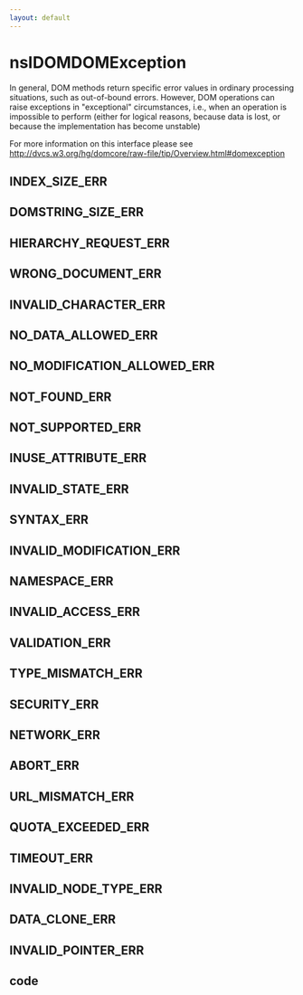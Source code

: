 ```yaml
---
layout: default
---
```


# nsIDOMDOMException #

In general, DOM methods return specific error values in ordinary
processing situations, such as out-of-bound errors.
However, DOM operations can raise exceptions in "exceptional"
circumstances, i.e., when an operation is impossible to perform
(either for logical reasons, because data is lost, or because the
implementation has become unstable)

For more information on this interface please see
http://dvcs.w3.org/hg/domcore/raw-file/tip/Overview.html#domexception


## INDEX_SIZE_ERR ##

## DOMSTRING_SIZE_ERR ##

## HIERARCHY_REQUEST_ERR ##

## WRONG_DOCUMENT_ERR ##

## INVALID_CHARACTER_ERR ##

## NO_DATA_ALLOWED_ERR ##

## NO_MODIFICATION_ALLOWED_ERR ##

## NOT_FOUND_ERR ##

## NOT_SUPPORTED_ERR ##

## INUSE_ATTRIBUTE_ERR ##

## INVALID_STATE_ERR ##

## SYNTAX_ERR ##

## INVALID_MODIFICATION_ERR ##

## NAMESPACE_ERR ##

## INVALID_ACCESS_ERR ##

## VALIDATION_ERR ##

## TYPE_MISMATCH_ERR ##

## SECURITY_ERR ##

## NETWORK_ERR ##

## ABORT_ERR ##

## URL_MISMATCH_ERR ##

## QUOTA_EXCEEDED_ERR ##

## TIMEOUT_ERR ##

## INVALID_NODE_TYPE_ERR ##

## DATA_CLONE_ERR ##

## INVALID_POINTER_ERR ##

## code ##
